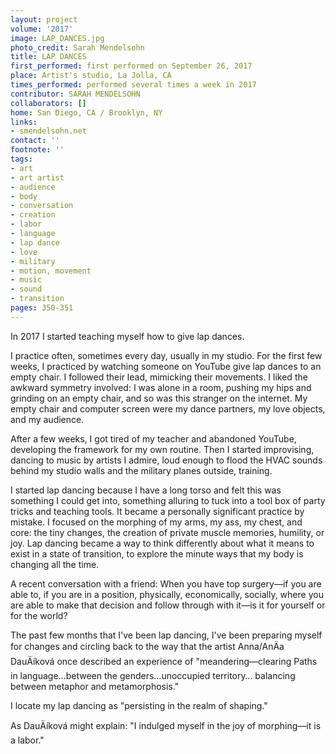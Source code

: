 ```yaml
---
layout: project
volume: '2017'
image: LAP_DANCES.jpg
photo_credit: Sarah Mendelsohn
title: LAP DANCES
first_performed: first performed on September 26, 2017
place: Artist's studio, La Jolla, CA
times_performed: performed several times a week in 2017
contributor: SARAH MENDELSOHN
collaborators: []
home: San Diego, CA / Brooklyn, NY
links:
- smendelsohn.net
contact: ''
footnote: ''
tags:
- art
- art artist
- audience
- body
- conversation
- creation
- labor
- language
- lap dance
- love
- military
- motion, movement
- music
- sound
- transition
pages: 350-351
---
```


In 2017 I started teaching myself how to give lap dances.

I practice often, sometimes every day, usually in my studio. For the first few weeks, I practiced by watching someone on YouTube give lap dances to an empty chair. I followed their lead, mimicking their movements. I liked the awkward symmetry involved: I was alone in a room, pushing my hips and grinding on an empty chair, and so was this stranger on the internet. My empty chair and computer screen were my dance partners, my love objects, and my audience.

After a few weeks, I got tired of my teacher and abandoned YouTube, developing the framework for my own routine. Then I started improvising, dancing to music by artists I admire, loud enough to flood the HVAC sounds behind my studio walls and the military planes outside, training.

I started lap dancing because I have a long torso and felt this was something I could get into, something alluring to tuck into a tool box of party tricks and teaching tools. It became a personally significant practice by mistake. I focused on the morphing of my arms, my ass, my chest, and core: the tiny changes, the creation of private muscle memories, humility, or joy. Lap dancing became a way to think differently about what it means to exist in a state of transition, to explore the minute ways that my body is changing all the time.

A recent conversation with a friend: When you have top surgery—if you are able to, if you are in a position, physically, economically, socially, where you are able to make that decision and follow through with it—is it for yourself or for the world?

The past few months that I've been lap dancing, I've been preparing myself for changes and circling back to the way that the artist Anna/AnÄa DauÄ&iacute;kov&aacute; once described an experience of "meandering—clearing Paths in language&hellip;between the genders&hellip;unoccupied territory&hellip; balancing between metaphor and metamorphosis."

I locate my lap dancing as "persisting in the realm of shaping."

As DauÄ&iacute;kov&aacute; might explain: "I indulged myself in the joy of morphing—it is a labor."
